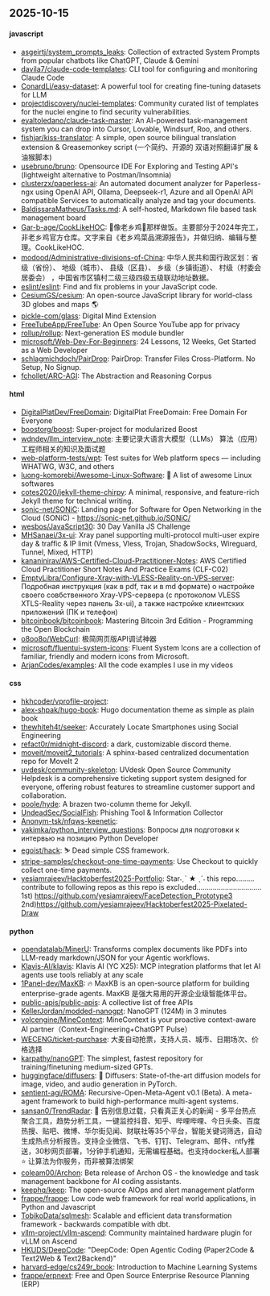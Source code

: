 ## 2025-10-15

#### javascript
* [asgeirtj/system_prompts_leaks](https://github.com/asgeirtj/system_prompts_leaks): Collection of extracted System Prompts from popular chatbots like ChatGPT, Claude & Gemini
* [davila7/claude-code-templates](https://github.com/davila7/claude-code-templates): CLI tool for configuring and monitoring Claude Code
* [ConardLi/easy-dataset](https://github.com/ConardLi/easy-dataset): A powerful tool for creating fine-tuning datasets for LLM
* [projectdiscovery/nuclei-templates](https://github.com/projectdiscovery/nuclei-templates): Community curated list of templates for the nuclei engine to find security vulnerabilities.
* [eyaltoledano/claude-task-master](https://github.com/eyaltoledano/claude-task-master): An AI-powered task-management system you can drop into Cursor, Lovable, Windsurf, Roo, and others.
* [fishjar/kiss-translator](https://github.com/fishjar/kiss-translator): A simple, open source bilingual translation extension & Greasemonkey script (一个简约、开源的 双语对照翻译扩展 & 油猴脚本)
* [usebruno/bruno](https://github.com/usebruno/bruno): Opensource IDE For Exploring and Testing API's (lightweight alternative to Postman/Insomnia)
* [clusterzx/paperless-ai](https://github.com/clusterzx/paperless-ai): An automated document analyzer for Paperless-ngx using OpenAI API, Ollama, Deepseek-r1, Azure and all OpenAI API compatible Services to automatically analyze and tag your documents.
* [BaldissaraMatheus/Tasks.md](https://github.com/BaldissaraMatheus/Tasks.md): A self-hosted, Markdown file based task management board
* [Gar-b-age/CookLikeHOC](https://github.com/Gar-b-age/CookLikeHOC): 🥢像老乡鸡🐔那样做饭。主要部分于2024年完工，非老乡鸡官方仓库。文字来自《老乡鸡菜品溯源报告》，并做归纳、编辑与整理。CookLikeHOC.
* [modood/Administrative-divisions-of-China](https://github.com/modood/Administrative-divisions-of-China): 中华人民共和国行政区划：省级（省份）、 地级（城市）、 县级（区县）、 乡级（乡镇街道）、 村级（村委会居委会） ，中国省市区镇村二级三级四级五级联动地址数据。
* [eslint/eslint](https://github.com/eslint/eslint): Find and fix problems in your JavaScript code.
* [CesiumGS/cesium](https://github.com/CesiumGS/cesium): An open-source JavaScript library for world-class 3D globes and maps 🌎
* [pickle-com/glass](https://github.com/pickle-com/glass): Digital Mind Extension
* [FreeTubeApp/FreeTube](https://github.com/FreeTubeApp/FreeTube): An Open Source YouTube app for privacy
* [rollup/rollup](https://github.com/rollup/rollup): Next-generation ES module bundler
* [microsoft/Web-Dev-For-Beginners](https://github.com/microsoft/Web-Dev-For-Beginners): 24 Lessons, 12 Weeks, Get Started as a Web Developer
* [schlagmichdoch/PairDrop](https://github.com/schlagmichdoch/PairDrop): PairDrop: Transfer Files Cross-Platform. No Setup, No Signup.
* [fchollet/ARC-AGI](https://github.com/fchollet/ARC-AGI): The Abstraction and Reasoning Corpus

#### html
* [DigitalPlatDev/FreeDomain](https://github.com/DigitalPlatDev/FreeDomain): DigitalPlat FreeDomain: Free Domain For Everyone
* [boostorg/boost](https://github.com/boostorg/boost): Super-project for modularized Boost
* [wdndev/llm_interview_note](https://github.com/wdndev/llm_interview_note): 主要记录大语言大模型（LLMs） 算法（应用）工程师相关的知识及面试题
* [web-platform-tests/wpt](https://github.com/web-platform-tests/wpt): Test suites for Web platform specs — including WHATWG, W3C, and others
* [luong-komorebi/Awesome-Linux-Software](https://github.com/luong-komorebi/Awesome-Linux-Software): 🐧 A list of awesome Linux softwares
* [cotes2020/jekyll-theme-chirpy](https://github.com/cotes2020/jekyll-theme-chirpy): A minimal, responsive, and feature-rich Jekyll theme for technical writing.
* [sonic-net/SONiC](https://github.com/sonic-net/SONiC): Landing page for Software for Open Networking in the Cloud (SONiC) - https://sonic-net.github.io/SONiC/
* [wesbos/JavaScript30](https://github.com/wesbos/JavaScript30): 30 Day Vanilla JS Challenge
* [MHSanaei/3x-ui](https://github.com/MHSanaei/3x-ui): Xray panel supporting multi-protocol multi-user expire day & traffic & IP limit (Vmess, Vless, Trojan, ShadowSocks, Wireguard, Tunnel, Mixed, HTTP)
* [kananinirav/AWS-Certified-Cloud-Practitioner-Notes](https://github.com/kananinirav/AWS-Certified-Cloud-Practitioner-Notes): AWS Certified Cloud Practitioner Short Notes And Practice Exams (CLF-C02)
* [EmptyLibra/Configure-Xray-with-VLESS-Reality-on-VPS-server](https://github.com/EmptyLibra/Configure-Xray-with-VLESS-Reality-on-VPS-server): Подробная инструкция (как в pdf, так и в md формате) о настройке своего совбственного Xray-VPS-сервера (с протоколом VLESS XTLS-Reality через панель 3x-ui), а также настройке клиентских приложений (ПК и телефон)
* [bitcoinbook/bitcoinbook](https://github.com/bitcoinbook/bitcoinbook): Mastering Bitcoin 3rd Edition - Programming the Open Blockchain
* [o8oo8o/WebCurl](https://github.com/o8oo8o/WebCurl): 极简网页版API调试神器
* [microsoft/fluentui-system-icons](https://github.com/microsoft/fluentui-system-icons): Fluent System Icons are a collection of familiar, friendly and modern icons from Microsoft.
* [ArjanCodes/examples](https://github.com/ArjanCodes/examples): All the code examples I use in my videos

#### css
* [hkhcoder/vprofile-project](https://github.com/hkhcoder/vprofile-project): 
* [alex-shpak/hugo-book](https://github.com/alex-shpak/hugo-book): Hugo documentation theme as simple as plain book
* [thewhiteh4t/seeker](https://github.com/thewhiteh4t/seeker): Accurately Locate Smartphones using Social Engineering
* [refact0r/midnight-discord](https://github.com/refact0r/midnight-discord): a dark, customizable discord theme.
* [moveit/moveit2_tutorials](https://github.com/moveit/moveit2_tutorials): A sphinx-based centralized documentation repo for MoveIt 2
* [uvdesk/community-skeleton](https://github.com/uvdesk/community-skeleton): UVdesk Open Source Community Helpdesk is a comprehensive ticketing support system designed for everyone, offering robust features to streamline customer support and collaboration.
* [poole/hyde](https://github.com/poole/hyde): A brazen two-column theme for Jekyll.
* [UndeadSec/SocialFish](https://github.com/UndeadSec/SocialFish): Phishing Tool & Information Collector
* [Anonym-tsk/nfqws-keenetic](https://github.com/Anonym-tsk/nfqws-keenetic): 
* [yakimka/python_interview_questions](https://github.com/yakimka/python_interview_questions): Вопросы для подготовки к интервью на позицию Python Developer
* [egoist/hack](https://github.com/egoist/hack): ⛷ Dead simple CSS framework.
* [stripe-samples/checkout-one-time-payments](https://github.com/stripe-samples/checkout-one-time-payments): Use Checkout to quickly collect one-time payments.
* [yesiamrajeev/Hacktoberfest2025-Portfolio](https://github.com/yesiamrajeev/Hacktoberfest2025-Portfolio): Star˗ˏˋ ★ ˎˊ˗ this repo......... contribute to following repos as this repo is excluded................................ 1st) https://github.com/yesiamrajeev/FaceDetection_Prototype3 2nd)https://github.com/yesiamrajeev/Hacktoberfest2025-Pixelated-Draw

#### python
* [opendatalab/MinerU](https://github.com/opendatalab/MinerU): Transforms complex documents like PDFs into LLM-ready markdown/JSON for your Agentic workflows.
* [Klavis-AI/klavis](https://github.com/Klavis-AI/klavis): Klavis AI (YC X25): MCP integration platforms that let AI agents use tools reliably at any scale
* [1Panel-dev/MaxKB](https://github.com/1Panel-dev/MaxKB): 🔥 MaxKB is an open-source platform for building enterprise-grade agents. MaxKB 是强大易用的开源企业级智能体平台。
* [public-apis/public-apis](https://github.com/public-apis/public-apis): A collective list of free APIs
* [KellerJordan/modded-nanogpt](https://github.com/KellerJordan/modded-nanogpt): NanoGPT (124M) in 3 minutes
* [volcengine/MineContext](https://github.com/volcengine/MineContext): MineContext is your proactive context-aware AI partner（Context-Engineering+ChatGPT Pulse）
* [WECENG/ticket-purchase](https://github.com/WECENG/ticket-purchase): 大麦自动抢票，支持人员、城市、日期场次、价格选择
* [karpathy/nanoGPT](https://github.com/karpathy/nanoGPT): The simplest, fastest repository for training/finetuning medium-sized GPTs.
* [huggingface/diffusers](https://github.com/huggingface/diffusers): 🤗 Diffusers: State-of-the-art diffusion models for image, video, and audio generation in PyTorch.
* [sentient-agi/ROMA](https://github.com/sentient-agi/ROMA): Recursive-Open-Meta-Agent v0.1 (Beta). A meta-agent framework to build high-performance multi-agent systems.
* [sansan0/TrendRadar](https://github.com/sansan0/TrendRadar): 🎯 告别信息过载，只看真正关心的新闻 - 多平台热点聚合工具，趋势分析工具，一键监控抖音、知乎、哔哩哔哩、今日头条、百度热搜、贴吧、微博、华尔街见闻、财联社等35个平台，智能关键词筛选，自动生成热点分析报告。支持企业微信、飞书、钉钉、Telegram、邮件、ntfy推送，30秒网页部署，1分钟手机通知，无需编程基础。也支持docker私人部署⭐ 让算法为你服务，而非被算法绑架
* [coleam00/Archon](https://github.com/coleam00/Archon): Beta release of Archon OS - the knowledge and task management backbone for AI coding assistants.
* [keephq/keep](https://github.com/keephq/keep): The open-source AIOps and alert management platform
* [frappe/frappe](https://github.com/frappe/frappe): Low code web framework for real world applications, in Python and Javascript
* [TobikoData/sqlmesh](https://github.com/TobikoData/sqlmesh): Scalable and efficient data transformation framework - backwards compatible with dbt.
* [vllm-project/vllm-ascend](https://github.com/vllm-project/vllm-ascend): Community maintained hardware plugin for vLLM on Ascend
* [HKUDS/DeepCode](https://github.com/HKUDS/DeepCode): "DeepCode: Open Agentic Coding (Paper2Code & Text2Web & Text2Backend)"
* [harvard-edge/cs249r_book](https://github.com/harvard-edge/cs249r_book): Introduction to Machine Learning Systems
* [frappe/erpnext](https://github.com/frappe/erpnext): Free and Open Source Enterprise Resource Planning (ERP)
